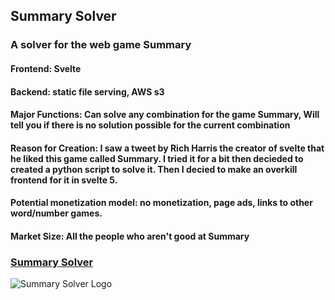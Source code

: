 ## Summary Solver
### A solver for the web game Summary


#### Frontend: Svelte
#### Backend: static file serving, AWS s3

#### Major Functions: Can solve any combination for the game Summary, Will tell you if there is no solution possible for the current combination

#### Reason for Creation: I saw a tweet by Rich Harris the creator of svelte that he liked this game called Summary. I tried it for a bit then decieded to created a python script to solve it. Then I decied to make an overkill frontend for it in svelte 5.

#### Potential monetization model: no monetization, page ads, links to other word/number games.

#### Market Size: All the people who aren't good at Summary

### [Summary Solver](https://carsonshort.com/summarysolver/)
![Summary Solver Logo](https://carsonshort.com/summarysolver/solvfav.webp "Summary Solver")


